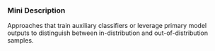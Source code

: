 ### Mini Description

Approaches that train auxiliary classifiers or leverage primary model outputs to distinguish between in-distribution and out-of-distribution samples.
